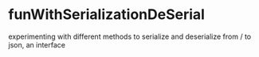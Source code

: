 # funWithSerializationDeSerial
experimenting with different methods to serialize and deserialize from / to json, an interface 

